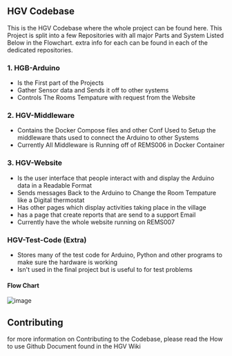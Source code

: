 ## HGV Codebase
This is the HGV Codebase where the whole project can be found here. This Project is split into a few Repositories with all major Parts and System Listed Below in the Flowchart. extra info for each can be found in each of the dedicated repositories.

### 1. HGB-Arduino 
- Is the First part of the Projects
- Gather Sensor data and Sends it off to other systems
- Controls The Rooms Tempature with request from the Website 
### 2. HGV-Middleware
- Contains the Docker Compose files and other Conf Used to Setup the middleware thats used to connect the Arduino to other Systems
- Currently All Middleware is Running off of REMS006 in Docker Container 

### 3. HGV-Website
- Is the user interface that people interact with and display the Arduino data in a Readable Format
- Sends messages Back to the Arduino to Change the Room Tempature like a Digital thermostat
- Has other pages which display activities taking place in the village
- has a page that create reports that are send to a support Email 
- Currently have the whole website running on REMS007

### HGV-Test-Code (Extra)
- Stores many of the test code for Arduino, Python and other programs to make sure the hardware is working
- Isn't used in the final project but is useful to for test problems

#### Flow Chart
![image](https://github.com/user-attachments/assets/918feee2-ba98-4b46-aa4c-7c274aa114bf)

## Contributing
for more information on Contributing to the Codebase, please read the How to use Github Document found in the HGV Wiki
